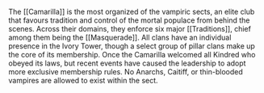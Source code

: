 The [[Camarilla]] is the most organized of the vampiric sects, an elite club that favours tradition and control of the mortal populace from behind the scenes. Across their domains, they enforce six major [[Traditions]], chief among them being the [[Masquerade]]. All clans have an individual presence in the Ivory Tower, though a select group of pillar clans make up the core of its membership. Once the Camarilla welcomed all Kindred who obeyed its laws, but recent events have caused the leadership to adopt more exclusive membership rules. No Anarchs, Caitiff, or thin-blooded vampires are allowed to exist within the sect.

